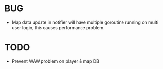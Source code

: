 # BUG
- Map data update in notifier will have multiple goroutine running on multi user login, this causes performance problem.

# TODO
- Prevent WAW problem on player & map DB
